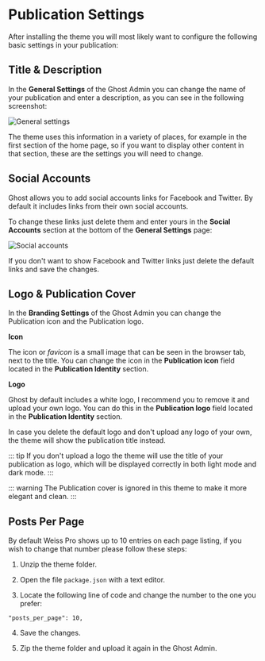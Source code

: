 # Publication Settings

After installing the theme you will most likely want to configure the following basic settings in your publication:

## Title & Description

In the **General Settings** of the Ghost Admin you can change the name of your publication and enter a description, as you can see in the following screenshot:

![General settings](https://res.cloudinary.com/edev/image/upload/v1615643598/weiss-pro/CleanShot_2021-03-13_at_14.52.52_2x.png)

The theme uses this information in a variety of places, for example in the first section of the home page, so if you want to display other content in that section, these are the settings you will need to change.

## Social Accounts

Ghost allows you to add social accounts links for Facebook and Twitter. By default it includes links from their own social accounts.

To change these links just delete them and enter yours in the **Social Accounts** section at the bottom of the **General Settings** page:

![Social accounts](https://res.cloudinary.com/edev/image/upload/v1607259926/firma/CleanShot_2020-12-06_at_14.04.53_2x.png)

If you don't want to show Facebook and Twitter links just delete the default links and save the changes.

## Logo & Publication Cover

In the **Branding Settings** of the Ghost Admin you can change the Publication icon and the Publication logo.

**Icon**

The icon or _favicon_ is a small image that can be seen in the browser tab, next to the title. You can change the icon in the **Publication icon** field located in the  **Publication Identity** section.

**Logo**

Ghost by default includes a white logo, I recommend you to remove it and upload your own logo. You can do this in the **Publication logo** field located in the  **Publication Identity** section.

In case you delete the default logo and don't upload any logo of your own, the theme will show the publication title instead.

::: tip
If you don't upload a logo the theme will use the title of your publication as logo, which will be displayed correctly in both light mode and dark mode.
:::

::: warning
The Publication cover is ignored in this theme to make it more elegant and clean.
:::

## Posts Per Page

By default Weiss Pro shows up to 10 entries on each page listing, if you wish to change that number please follow these steps:

1. Unzip the theme folder.

2. Open the file `package.json` with a text editor.

3. Locate the following line of code and change the number to the one you prefer:

```
"posts_per_page": 10,
```

4. Save the changes.

5. Zip the theme folder and upload it again in the Ghost Admin.
